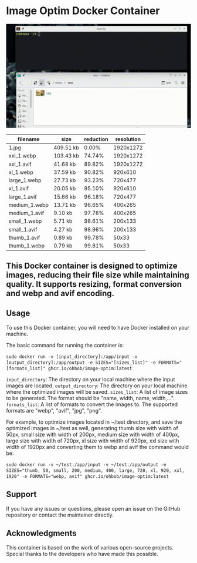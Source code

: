 # Image Optim Docker Container

![Usage gif](./example.gif)

| filename | size | reduction | resolution |
| --- | --- | --- |------------|
| 1.jpg | 409.51 kb | 0.00% | 1920x1272  |
| xxl_1.webp | 103.43 kb | 74.74% | 1920x1272  |
| xxl_1.avif | 41.68 kb | 89.82% | 1920x1272  |
| xl_1.webp | 37.59 kb | 90.82% | 920x610    |
| large_1.webp | 27.73 kb | 93.23% | 720x477    |
| xl_1.avif | 20.05 kb | 95.10% | 920x610    |
| large_1.avif | 15.66 kb | 96.18% | 720x477    |
| medium_1.webp | 13.71 kb | 96.65% | 400x265    |
| medium_1.avif | 9.10 kb | 97.78% | 400x265    |
| small_1.webp | 5.71 kb | 98.61% | 200x133    |
| small_1.avif | 4.27 kb | 98.96% | 200x133    |
| thumb_1.avif | 0.89 kb | 99.78% | 50x33      |
| thumb_1.webp | 0.79 kb | 99.81% | 50x33  |

## This Docker container is designed to optimize images, reducing their file size while maintaining quality. It supports resizing, format conversion and webp and avif encoding.

## Usage

To use this Docker container, you will need to have Docker installed on your machine.

The basic command for running the container is:

```terminal
sudo docker run -v [input_directory]:/app/input -v [output_directory]:/app/output -e SIZES="[sizes_list]" -e FORMATS="[formats_list]" ghcr.io/ohbob/image-optim:latest
```

`input_directory`: The directory on your local machine where the input images are located.
`output_directory`: The directory on your local machine where the optimized images will be saved.
`sizes_list`: A list of image sizes to be generated. The format should be "name, width, name, width,...".
`formats_list`: A list of formats to convert the images to. The supported formats are "webp", "avif", "jpg", "png".

For example, to optimize images located in ~/test directory, and save the optimized images in ~/test as well, generating thumb size with width of 50px, small size with width of 200px, medium size with width of 400px, large size with width of 720px, xl size with width of 920px, xxl size with width of 1920px and converting them to webp and avif the command would be:

```terminal
sudo docker run -v ~/test:/app/input -v ~/test:/app/output -e SIZES="thumb, 50, small, 200, medium, 400, large, 720, xl, 920, xxl, 1920" -e FORMATS="webp, avif" ghcr.io/ohbob/image-optim:latest
```


## Support

If you have any issues or questions, please open an issue on the GitHub repository or contact the maintainer directly.

## Acknowledgments

This container is based on the work of various open-source projects. Special thanks to the developers who have made this possible.
